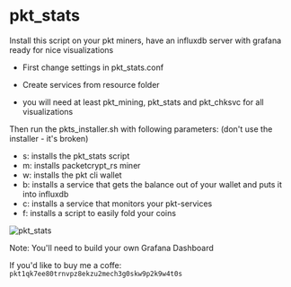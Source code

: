 # pkt_stats

Install this script on your pkt miners, have an influxdb server with grafana ready for nice visualizations

- First change settings in pkt_stats.conf
- Create services from resource folder

- you will need at least pkt_mining, pkt_stats and pkt_chksvc for all visualizations

Then run the pkts_installer.sh with following parameters: (don't use the installer - it's broken)

- s: installs the pkt_stats script
- m: installs packetcrypt_rs miner
- w: installs the pkt cli wallet
- b: installs a service that gets the balance out of your wallet and puts it into influxdb
- c: installs a service that monitors your pkt-services 
- f: installs a script to easily fold your coins

![pkt_stats](https://user-images.githubusercontent.com/11134705/152444501-d0a2280e-8f9f-48c7-9617-841ebb62ef2f.jpg)

Note: You'll need to build your own Grafana Dashboard

If you'd like to buy me a coffe: ```pkt1qk7ee80trnvpz8ekzu2mech3g0skw9p2k9w4t0s```
